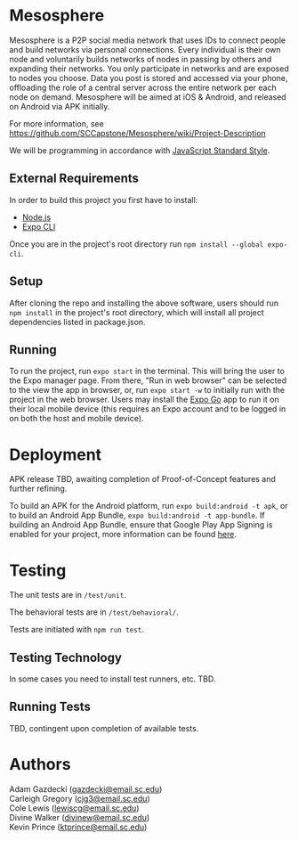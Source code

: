 # Mesosphere

Mesosphere is a P2P social media network that uses IDs to connect people and build networks via personal connections. Every individual is their own node and voluntarily builds networks of nodes in passing by others and expanding their networks. You only participate in networks and are exposed to nodes you choose. Data you post is stored and accessed via your phone, offloading the role of a central server across the entire network per each node on demand. Mesosphere will be aimed at iOS & Android, and released on Android via APK initially.

For more information, see https://github.com/SCCapstone/Mesosphere/wiki/Project-Description

We will be programming in accordance with [JavaScript Standard Style](https://standardjs.com/index.html).


## External Requirements

In order to build this project you first have to install:

* [Node.js](https://nodejs.org/en/)  
* [Expo CLI](https://docs.expo.dev/)  

Once you are in the project's root directory run `npm install --global expo-cli`.

## Setup

After cloning the repo and installing the above software, users should run `npm install` in the project's root directory, which will install all project dependencies listed in package.json.

## Running

To run the project, run `expo start` in the terminal.  This will bring the user to the Expo manager page.  From there, "Run in web browser" can be selected to the view the app in browser, or, run `expo start -w` to initially run with the project in the web browser. Users may install the [Expo Go](https://expo.dev/client) app to run it on their local mobile device (this requires an Expo account and to be logged in on both the host and mobile device).

# Deployment

APK release TBD, awaiting completion of Proof-of-Concept features and further refining.

To build an APK for the Android platform, run `expo build:android -t apk`, or to build an Android App Bundle, `expo build:android -t app-bundle`. 
If building an Android App Bundle, ensure that Google Play App Signing is enabled for your project, more information can be found [here](https://developer.android.com/guide/app-bundle).

# Testing

The unit tests are in `/test/unit`.

The behavioral tests are in `/test/behavioral/`.

Tests are initiated with `npm run test`.

## Testing Technology

In some cases you need to install test runners, etc. TBD.

## Running Tests

TBD, contingent upon completion of available tests.

# Authors

Adam Gazdecki (gazdecki@email.sc.edu)  
Carleigh Gregory (cjg3@email.sc.edu)  
Cole Lewis (lewiscg@email.sc.edu)  
Divine Walker (divinew@email.sc.edu)  
Kevin Prince (ktprince@email.sc.edu)  

